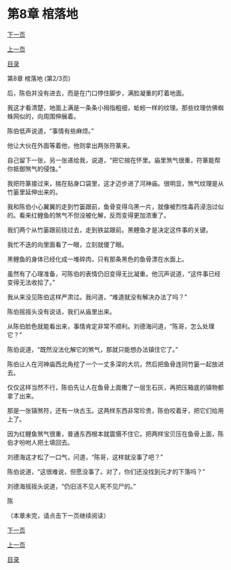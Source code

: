 <h1>第8章  棺落地</h1>
            <div><p><a href="./23_%E7%AC%AC8%E7%AB%A0_%E6%A3%BA%E8%90%BD%E5%9C%B0.md">下一页</a></p><p><a href="./21_%E7%AC%AC8%E7%AB%A0_%E6%A3%BA%E8%90%BD%E5%9C%B0.md">上一页</a></p><p><a href="../">目录</a></p></div>
            <div><p>第8章  棺落地 (第2/3页)</p><p>后，陈伯并没有进去，而是在门口停住脚步，满脸凝重的盯着地面。</p><p>我这才看清楚，地面上满是一条条小拇指粗细，蚯蚓一样的纹理。那些纹理仿佛蜘蛛网似的，向周围伸展着。</p><p>陈伯低声说道，“事情有些麻烦。”</p><p>他让大伙在外面等着他，他则拿出两张符篆来。</p><p>自己留下一张，另一张递给我，说道，“把它揣在怀里。庙里煞气很重，符篆能帮你抵御煞气的侵蚀。”</p><p>我把符篆接过来，揣在贴身口袋里，这才迈步进了河神庙。很明显，煞气纹理是从竹篓里延伸出来的。</p><p>我和陈伯小心翼翼的走到竹篓跟前，鱼骨变得乌黑一片，就像被烈性毒药浸泡过似的。看来红鲤鱼的煞气不但没被化解，反而变得更加浓重了。</p><p>我们两个从竹篓跟前绕过去，走到铁盆跟前。黑鲤鱼才是决定这件事的关键。</p><p>我忙不迭的向里面看了一眼，立刻就傻了眼。</p><p>黑鲤鱼的身体已经化成一堆碎肉，只有那条黑色的鱼骨漂在水面上。</p><p>虽然有了心理准备，可陈伯的表情仍旧变得无比凝重。他沉声说道，“这件事已经变得无法收拾了。”</p><p>我从来没见陈伯这样严肃过。我问道，“难道就没有解决办法了吗？”</p><p>陈伯摇摇头没有说话，我们从庙里出来。</p><p>从陈伯脸色就能看出来，事情肯定非常不顺利。刘德海问道，“陈哥，怎么处理它？”</p><p>陈伯说道，“既然没法化解它的煞气，那就只能想办法镇住它了。”</p><p>陈伯让人在河神庙西北角挖了一个一丈多深的大坑，然后把鱼骨连同竹篓一起放进去。</p><p>仅仅这样当然不行，陈伯先让人在鱼骨上面撒了一层生石灰，再把压箱底的镇物都拿了出来。</p><p>那是一张镇煞符，还有一块古玉。这两样东西非常珍贵，陈伯咬着牙，把它们给用上了。</p><p>因为红鲤鱼煞气很重，普通东西根本就震慑不住它。把两样宝贝压在鱼骨上面，陈伯才吩咐人把土填回去。</p><p>刘德海这才松了一口气，问道，“陈哥，这样就没事了吧？”</p><p>陈伯说道，“这很难说，但愿没事了。对了，你们还没找到元才的下落吗？”</p><p>刘德海摇摇头说道，“仍旧活不见人死不见尸的。”</p><p>陈</p><p>（本章未完，请点击下一页继续阅读）</p></div>
            <div><p><a href="./23_%E7%AC%AC8%E7%AB%A0_%E6%A3%BA%E8%90%BD%E5%9C%B0.md">下一页</a></p><p><a href="./21_%E7%AC%AC8%E7%AB%A0_%E6%A3%BA%E8%90%BD%E5%9C%B0.md">上一页</a></p><p><a href="../">目录</a></p></div>